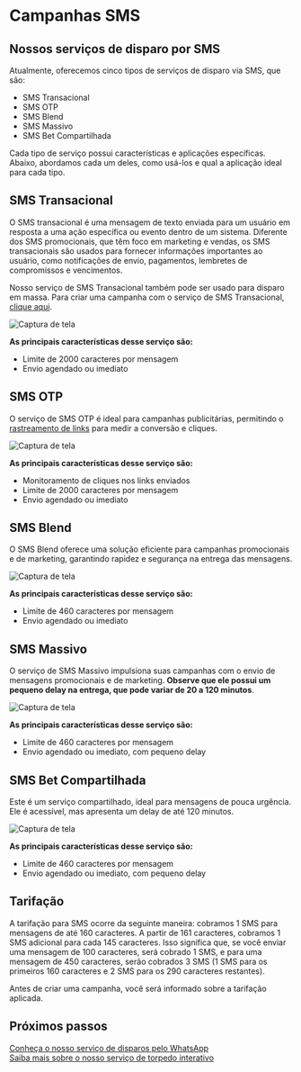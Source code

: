 <script setup>
  import NoteComponent from './components/Note.md';
  import AsideArticle from "./components/AsideArticle.vue";
</script>

<div style="margin-bottom: 2rem">
  <NoteComponent/>
</div>

# Campanhas SMS

<AsideArticle/>

## Nossos serviços de disparo por SMS

Atualmente, oferecemos cinco tipos de serviços de disparo via SMS, que são:

- SMS Transacional
- SMS OTP
- SMS Blend
- SMS Massivo
- SMS Bet Compartilhada

Cada tipo de serviço possui características e aplicações específicas. Abaixo, abordamos cada um deles, como usá-los e qual a aplicação ideal para cada tipo.

## SMS Transacional

O SMS transacional é uma mensagem de texto enviada para um usuário em resposta a uma ação específica ou evento dentro de um sistema. Diferente dos SMS promocionais, que têm foco em marketing e vendas, os SMS transacionais são usados para fornecer informações importantes ao usuário, como notificações de envio, pagamentos, lembretes de compromissos e vencimentos.

Nosso serviço de SMS Transacional também pode ser usado para disparo em massa. Para criar uma campanha com o serviço de SMS Transacional, [clique aqui](/create-campaigns).

![Captura de tela](/img/tutorial/cp-sms-1.png)

**As principais características desse serviço são:**
- Limite de 2000 caracteres por mensagem
- Envio agendado ou imediato

## SMS OTP

O serviço de SMS OTP é ideal para campanhas publicitárias, permitindo o [rastreamento de links](/trackers-links) para medir a conversão e cliques.

![Captura de tela](/img/tutorial/cp-sms-2.png)

**As principais características desse serviço são:**
- Monitoramento de cliques nos links enviados
- Limite de 2000 caracteres por mensagem
- Envio agendado ou imediato

## SMS Blend

O SMS Blend oferece uma solução eficiente para campanhas promocionais e de marketing, garantindo rapidez e segurança na entrega das mensagens.

![Captura de tela](/img/tutorial/cp-sms-3.png)

**As principais características desse serviço são:**
- Limite de 460 caracteres por mensagem
- Envio agendado ou imediato

## SMS Massivo

O serviço de SMS Massivo impulsiona suas campanhas com o envio de mensagens promocionais e de marketing. **Observe que ele possui um pequeno delay na entrega, que pode variar de 20 a 120 minutos**.

![Captura de tela](/img/tutorial/cp-sms-4.png)

**As principais características desse serviço são:**
- Limite de 460 caracteres por mensagem
- Envio agendado ou imediato, com pequeno delay

## SMS Bet Compartilhada

Este é um serviço compartilhado, ideal para mensagens de pouca urgência. Ele é acessível, mas apresenta um delay de até 120 minutos.

![Captura de tela](/img/tutorial/cp-sms-5.png)

**As principais características desse serviço são:**
- Limite de 460 caracteres por mensagem
- Envio agendado ou imediato, com pequeno delay

## Tarifação

A tarifação para SMS ocorre da seguinte maneira: cobramos 1 SMS para mensagens de até 160 caracteres. A partir de 161 caracteres, cobramos 1 SMS adicional para cada 145 caracteres. Isso significa que, se você enviar uma mensagem de 100 caracteres, será cobrado 1 SMS, e para uma mensagem de 450 caracteres, serão cobrados 3 SMS (1 SMS para os primeiros 160 caracteres e 2 SMS para os 290 caracteres restantes).

Antes de criar uma campanha, você será informado sobre a tarifação aplicada.

## Próximos passos

[Conheça o nosso serviço de disparos pelo WhatsApp](/whatsapp-campaigns)  
[Saiba mais sobre o nosso serviço de torpedo interativo](/torpedo-campaings)
